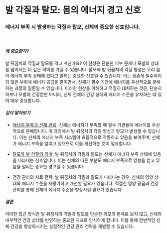 # 발 각질과 탈모: 몸의 에너지 경고 신호

### 에너지 부족 시 발생하는 각질과 탈모, 신체의 중요한 신호입니다.   
　   
#### ***왜 중요한가?***  
 발 뒤꿈치의 각질과 탈모를 겪고 계신가요? 이 현상은 단순한 피부 문제나 모발의 상태를 넘어서는 더 깊은 의미를 가질 수 있습니다. 탈모와 발 뒤꿈치의 각질 형성은 우리 몸이 에너지 부족 상태에 있다고 알리는 중요한 신호일 수 있습니다. 이는 생존에 필수적이지 않은 부위에 에너지 공급을 줄이면서, 신체가 필수 기관에 에너지를 우선적으로 분배하는 과정의 일환일 수 있습니다. 이러한 현상을 이해하고 적절히 대처하는 것은, 단순히 피부나 모발의 건강뿐만 아니라, 신체 전체의 건강 상태와 에너지 수준을 유지하는 데 있어 매우 중요합니다.  

#### ***깊이 알아보기***
 - [에너지 부족과 신체 반응](/m03/m0305): 신체는 에너지가 부족할 때 필수 기관들에 에너지를 우선적으로 분배합니다. 이 과정에서 발 뒤꿈치의 각질 형성과 탈모가 발생할 수 있습니다. 이는 신체의 에너지 부족 시스템이 효율적으로 작동하고 있음을 보여주며, 신체가 에너지 부족을 알리고 있으므로 이를 개선하는 것이 필요합니다.  
  
 - [탈모와 발 각질의 의미](/m04/m0401/m040104/m04010402): 발 뒤꿈치의 각질과 탈모는 신체가 에너지 부족 상태에 있음을 나타내는 신호입니다. 이는 신체의 다른 부분도 에너지 부족으로 영향을 받고 있음을 알리는 중요한 경고일 수 있습니다.  
  
 - 건강 관리와 치료 전략: 발 뒤꿈치의 각질과 탈모가 나타나는 경우, 신체의 영양 상태와 에너지 수준을 재평가하고 개선할 필요가 있습니다. 적절한 영양 공급과 건강 관리를 통해 신체의 에너지 수준을 향상시킬 필요가 있습니다.  
  
#### ***결론***    
이러한 접근 방식은 발 뒤꿈치의 각질과 탈모를 단순한 외모의 문제로 보지 않고, 신체의 내부적인 건강 상태를 반영하는 중요한 지표로 인식하게 합니다. 이를 통해 전반적인 신체 건강을 향상하시키는 실질적인 건강 관리 전략을 개발할 수 있습니다.
<!--stackedit_data:
eyJoaXN0b3J5IjpbLTc4OTY3NTg4LDI3MzkxMTgwMV19
-->